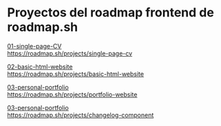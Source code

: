 # Proyectos del roadmap frontend de roadmap.sh

<a href='/01-single-page-CV/'>01-single-page-CV</a><br>
https://roadmap.sh/projects/single-page-cv<br>

<a href='/02-basic-html-website/'>02-basic-html-website</a><br>
https://roadmap.sh/projects/basic-html-website<br>

<a href='/03-personal-portfolio/'>03-personal-portfolio</a><br>
https://roadmap.sh/projects/portfolio-website<br>

<a href='/04-changelog-component/'>03-personal-portfolio</a><br>
https://roadmap.sh/projects/changelog-component<br>